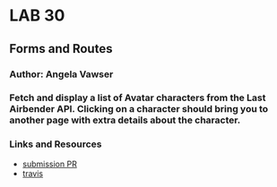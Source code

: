 # LAB 30
## Forms and Routes
### Author: Angela Vawser

### Fetch and display a list of Avatar characters from the Last Airbender API. Clicking on a character should bring you to another page with extra details about the character.

### Links and Resources
* [submission PR](https://github.com/angela-vawser-401/forms-and-routes/pull/1)
* [travis](https://travis-ci.com/angela-vawser-401/forms-and-routes)